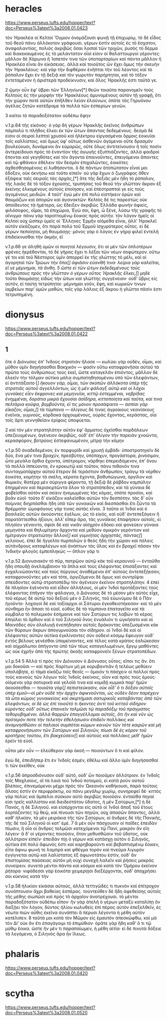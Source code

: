 # heracles
https://www.perseus.tufts.edu/hopper/text?doc=Perseus%3atext%3a2008.01.0423

τὸν Ἡρακλέα οἱ Κελτοὶ Ὄγμιον ὀνομάζουσι φωνῇ τῇ ἐπιχωρίῳ, τὸ δὲ εἶδος τοῦ θεοῦ πάνυ ἀλλόκοτον γράφουσι. γέρων ἐστὶν αὐτοῖς ἐς τὸ ἔσχατον, ἀναφαλαντίας, πολιὸς ἀκριβῶς ὅσαι λοιπαὶ τῶν τριχῶν, ῥυσὸς τὸ δέρμα καὶ διακεκαυμένος ἐς τὸ μελάντατον οἷοί εἰσιν οἱ θαλαττουργοὶ γέροντες· μᾶλλον δὲ Χάρωνα ἢ Ἰαπετόν τινα τῶν ὑποταρταρίων καὶ πάντα μᾶλλον ἢ Ἡρακλέα εἶναι ἂν εἰκάσειας. ἀλλὰ καὶ τοιοῦτος ὢν ἔχει ὅμως τὴν σκευὴν τὴν Ἡρακλέους· καὶ γὰρ τὴν διφθέραν ἐνῆπται τὴν τοῦ λέοντος καὶ τὸ ῥόπαλον ἔχει ἐν τῇ δεξιᾷ καὶ τὸν γωρυτὸν παρήρτηται, καὶ τὸ τόξον ἐντεταμένον ἡ ἀριστερὰ προδείκνυσιν, καὶ ὅλος Ἡρακλῆς ἐστι ταῦτά γε.

2
ᾤμην οὖν ἐφʼ ὕβρει τῶν Ἑλληνίων[*] θεῶν τοιαῦτα παρανομεῖν τοὺς Κελτοὺς ἐς τὴν μορφὴν τὴν Ἡρακλέους ἀμυνομένους αὐτὸν τῇ γραφῇ, ὅτι τὴν χώραν ποτὲ αὐτῶν ἐπῆλθεν λείαν ἐλαύνων, ὁπότε τὰς Γηρυόνου ἀγέλας ζητῶν κατέδραμε τὰ πολλὰ τῶν ἑσπερίων γενῶν.

3
καίτοι τὸ παραδοξότατον οὐδέπω ἔφην

v.1.p.64
τῆς εἰκόνος· ὁ γὰρ δὴ γέρων Ἡρακλῆς ἐκεῖνος ἀνθρώπων πάμπολύ τι πλῆθος ἕλκει ἐκ τῶν ὤτων ἅπαντας δεδεμένους. δεσμὰ δέ εἰσιν οἱ σειραὶ λεπταὶ χρυσοῦ καὶ ἠλέκτρου εἰργασμέναι ὅρμοις ἐοικυῖαι τοῖς καλλίστοις. καὶ ὅμως ὑφʼ οὕτως ἀσθενῶν ἀγόμενοι οὔτε δρασμὸν βουλεύουσι, δυνάμενοι ἂν εὐμαρῶς, οὔτε ὅλως ἀντιτείνουσιν ἢ τοῖς ποσὶν ἀντερείδουσι πρὸς τὸ ἐναντίον τῆς ἀγωγῆς ἐξυπτιάζοντες, ἀλλὰ φαιδροὶ ἕπονται καὶ γεγηθότες καὶ τὸν ἄγοντα ἐπαινοῦντες, ἐπειγόμενοι ἅπαντες καὶ τῷ φθάνειν ἐθέλειν τὸν δεσμὸν ἐπιχαλῶντες, ἐοικότες ἀχθεσθησομένοις εἰ λυθήσονται. ὃ δὲ πάντων ἀτοπώτατον εἶναί μοι ἔδοξεν, οὐκ ὀκνήσω καὶ τοῦτο εἰπεῖν· οὐ γὰρ ἔχων ὁ ζωγράφος ὅθεν ἐξάψειε ταῖς σειραῖς τὰς ἀρχάς,[*] ἅτε τῆς δεξιᾶς μὲν ἤδη τὸ ῥόπαλον, τῆς λαιᾶς δὲ τὸ τόξον ἐχούσης, τρυπήσας τοῦ θεοῦ τὴν γλῶτταν ἄκραν ἐξ ἐκείνης ἑλκομένους αὐτοὺς ἐποίησεν, καὶ ἐπέστραπταί γε εἰς τοὺς ἀγομένους μειδιῶν.
4
ταῦτʼ ἐγὼ μὲν ἐπὶ πολὺ εἱστήκειν ὁρῶν καὶ θαυμάζων καὶ ἀπορῶν καὶ ἀγανακτῶν· Κελτὸς δέ τις παρεστὼς οὐκ ἀπαίδευτος τὰ ἡμέτερα, ὡς ἔδειξεν ἀκριβῶς Ἑλλάδα φωνὴν ἀφιείς, φιλόσοφος, οἶμαι, τὰ ἐπιχώρια, Ἐγώ σοι, ἔφη, ὦ ξένε, λύσω τῆς γραφῆς τὸ αἴνιγμα· πάνυ γὰρ ταραττομένῳ ἔοικας πρὸς αὐτήν. τὸν λόγον ἡμεῖς οἱ Κελτοὶ οὐχ ὥσπερ ὑμεῖς οἱ Ἕλληνες Ἑρμῆν οἰόμεθα εἶναι, ἀλλʼ Ἡρακλεῖ αὐτὸν εἰκάζομεν, ὅτι παρὰ πολὺ τοῦ Ἑρμοῦ ἰσχυρότερος οὗτος. εἰ δὲ γέρων πεποίηται, μὴ θαυμάσῃς· μόνος γὰρ ὁ λόγος ἐν γήρᾳ φιλεῖ ἐντελῆ ἐπιδείκνυσθαι τὴν ἀκμήν, εἴ

v.1.p.66
γε ἀληθῆ ὑμῶν οἱ ποιηταὶ λέγουσιν, ὅτι αἱ μὲν τῶν ὁπλοτέρων φρένες ἠερέθονται, τὸ δὲ γῆρας ἔχει τι λέξαι τῶν νέων σοφώτερον. οὕτω γέ τοι καὶ τοῦ Νέστορος ὑμῖν ἀπορρεῖ ἐκ τῆς γλώττης τὸ μέλι, καὶ οἱ ἀγορηταὶ τῶν Τρώων τὴν ὄπα[*] ἀφιᾶσιν εὐανθῆ τινα· λείρια γὰρ καλεῖται, εἴ γε μέμνημαι, τὰ ἄνθη.
5
ὥστε εἰ τῶν ὤτων ἐκδεδεμένους τοὺς ἀνθρώπους πρὸς τὴν γλῶτταν ὁ γέρων οὗτος Ἡρακλῆς ἕλκει,[*] μηδὲ τοῦτο θαυμάσῃς εἰδὼς τὴν ὤτων καὶ γλώττης συγγένειαν· οὐδʼ ὕβρις εἰς αὐτόν, εἰ ταύτῃ τετρύπηται· μέμνημαι γοῦν, ἔφη, καὶ κωμικῶν τινων ἰαμβείων παρʼ ὑμῶν μαθών, τοῖς γὰρ λάλοις ἐξ ἄκρου ἡ γλῶττα πᾶσίν ἐστι τετρυπημένη.


# dionysus
https://www.perseus.tufts.edu/hopper/text?doc=Perseus%3atext%3a2008.01.0422

## 1
ὅτε ὁ Διόνυσος ἐπʼ Ἰνδοὺς στρατιὰν ἤλασε — κωλύει γὰρ οὐδέν, οἶμαι, καὶ μῦθον ὑμῖν διηγήσασθαι Βακχικόν — φασὶν οὕτω καταφρονῆσαι αὐτοῦ τὰ πρῶτα τοὺς ἀνθρώπους τοὺς ἐκεῖ, ὥστε καταγελᾶν ἐπιόντος, μᾶλλον δὲ ἐλεεῖν τὴν τόλμαν αὐτίκα μάλα συμπατηθησομένου ὑπὸ τῶν ἐλεφάντων, εἰ ἀντιτάξαιτο·[*] ἤκουον γάρ, οἶμαι, τῶν σκοπῶν ἀλλόκοτα ὑπὲρ τῆς στρατιᾶς αὐτοῦ ἀγγελλόντων, ὡς ἡ μὲν φάλαγξ αὐτῷ καὶ οἱ λόχοι γυναῖκες εἶεν ἔκφρονες καὶ μεμηνυῖαι, κιττῷ ἐστεμμέναι, νεβρίδας ἐνημμέναι, δοράτια μικρὰ ἔχουσαι ἀσίδηρα, κιττοποίητα καὶ ταῦτα, καί τινα πελτάρια κοῦφα, βομβοῦντα, εἴ τις μόνον προσάψαιτο — ἀσπίσι γὰρ εἴκαζον, οἶμαι,[*] τὰ τύμπανα — ὀλίγους δέ τινας ἀγροίκους νεανίσκους ἐνεῖναι, γυμνούς, κόρδακα ὀρχουμένους, οὐρὰς ἔχοντας, κεράστας, οἷα τοῖς ἄρτι γεννηθεῖσιν ἐρίφοις ὑποφύεται.

2
καὶ τὸν μὲν στρατηλάτην αὐτὸν ἐφʼ ἅρματος ὀχεῖσθαι παρδάλεων ὑπεζευγμένων, ἀγένειον ἀκριβῶς, οὐδʼ ἐπʼ ὀλίγον τὴν παρειὰν χνοῶντα, κερασφόρον, βοτρύοις ἐστεφανωμένον, μίτρᾳ τὴν κόμην

v.1.p.50
ἀναδεδεμένον, ἐν πορφυρίδι καὶ χρυσῇ ἐμβάδι· ὑποστρατηγεῖν δὲ δύο, ἕνα μέν τινα βραχύν, πρεσβύτην, ὑπόπαχυν, προγάστορα, ῥινόσιμον, ὦτα μεγάλα ὄρθια ἔχοντα, ὑπότρομον, νάρθηκι ἐπερειδόμενον, ἐπʼ ὄνου τὰ πολλὰ ἱππεύοντα, ἐν κροκωτῷ καὶ τοῦτον, πάνυ πιθανόν τινα συνταγματάρχην αὐτοῦ ἕτερον δὲ τεράστιον ἄνθρωπον, τράγῳ τὰ νέρθεν ἐοικότα, κομήτην τὰ σκέλη, κέρατα ἔχοντα, βαθυπώγωνα, ὀργίλον καὶ θυμικόν, θατέρᾳ μὲν σύριγγα φέροντα, τῇ δεξιᾷ δὲ ῥάβδον καμπύλην ἐπηρμένον καὶ περισκιρτῶντα ὅλον τὸ στρατόπεδον, καὶ τὰ γύναια δὲ φοβεῖσθαι αὐτὸν καὶ σείειν ἠνεμωμένας τὰς κόμας, ὁπότε προσίοι, καὶ βοᾶν εὐοῖ· τοῦτο δʼ εἰκάζειν καλεῖσθαι αὐτῶν τὸν δεσπότην. τὰς δʼ οὖν ποίμνας διηρπάσθαι ἤδη ὑπὸ τῶν γυναικῶν καὶ διεσπάσθαι ἔτι ζῶντα τὰ θρέμματα· ὠμοφάγους γάρ τινας αὐτὰς εἶναι.
3
ταῦτα οἱ Ἰνδοὶ καὶ ὁ βασιλεῦς αὐτῶν ἀκούοντες ἐγέλων, ὡς τὸ εἰκός, καὶ οὐδʼ ἀντεπεξάγειν ἢ παρατάττεσθαι ἠξίουν, ἀλλʼ εἴπερ ἄρα, τὰς γυναῖκας ἐπαφήσειν αὐτοῖς, εἰ πλησίον γένοιντο, σφίσι δὲ καὶ νικᾶν αἰσχρὸν ἐδόκει καὶ φονεύειν γύναια μεμηνότα καὶ θηλυμίτρην ἄρχοντα καὶ μεθύον σμικρὸν γερόντιον καὶ ἡμίτραγον στρατιώτην ἄλλον[*] καὶ γυμνήτας ὀρχηστάς, πάντας[*] γελοίους. ἐπεὶ δὲ ἤγγελτο πυρπολῶν ὁ θεὸς ἤδη τὴν χώραν καὶ πόλεις αὐτάνδρους καταφλέγων καὶ ἀνάπτων τὰς ὕλας καὶ ἐν βραχεῖ πᾶσαν τὴν Ἰνδικὴν φλογὸς ἐμπεπληκώς — ὅπλον γάρ τι

v.1.p.52
Διονυσιακὸν τὸ πῦρ, πατρῷον αὐτῷ κἀκ τοῦ κεραυνοῦ — ἐνταῦθα ἤδη σπουδῇ ἀνελάμβανον τὰ ὅπλα καὶ τοὺς ἐλέφαντας ἐπισάξαντες καὶ ἐγχαλινώσαντες καὶ τοὺς πύργους ἀναθέμενοι ἐπʼ αὐτοὺς ἀντεπεξῄεσαν, καταφρονοῦντες μὲν καὶ τότε, ὀργιζόμενοι δὲ ὅμως καὶ συντρῖψαι σπεύδοντες αὐτῷ στρατοπέδῳ τὸν ἀγένειον ἐκεῖνον στρατηλάτην.
4
ἐπεὶ δὲ πλησίον ἐγένοντο καὶ εἶδον ἀλλήλους, οἱ μὲν Ἰνδοὶ προτάξαντες τοὺς ἐλέφαντας ἐπῆγον τὴν φάλαγγα, ὁ Διόνυσος δὲ τὸ μέσον μὲν αὐτὸς εἶχε, τοῦ κέρως δὲ αὐτῷ τοῦ δεξιοῦ μὲν ὁ Σιληνός, τοῦ εὐωνύμου δὲ ὁ Πὰν ἡγοῦντο· λοχαγοὶ δὲ καὶ ταξίαρχοι οἱ Σάτυροι ἐγκαθειστήκεσαν· καὶ τὸ μὲν σύνθημα ἦν ἅπασι τὸ εὐοῖ. εὐθὺς δὲ τὰ τύμπανα ἐπαταγεῖτο καὶ τὰ κύμβαλα τὸ πολεμικὸν ἐσήμαινε καὶ τῶν Σατύρων τις λαβὼν τὸ κέρας ἐπηύλει τὸ ὄρθιον καὶ ὁ τοῦ Σιληνοῦ ὄνος ἐνυάλιόν τι ὠγκήσατο καὶ αἱ Μαινάδες σὺν ὀλολυγῇ ἐνεπήδησαν αὐτοῖς δράκοντας ὑπεζωσμέναι κἀκ τῶν θύρσων ἄκρων ἀπογυμνοῦσαι τὸν σίδηρον. οἱ Ἰνδοὶ δὲ καὶ οἱ ἐλέφαντες αὐτῶν αὐτίκα ἐγκλίναντες σὺν οὐδενὶ κόσμῳ ἔφευγον οὐδʼ ἐντὸς βέλους γενέσθαι ὑπομείναντες, καὶ τέλος κατὰ κράτος ἑαλώκεσαν καὶ αἰχμάλωτοι ἀπήγοντο ὑπὸ τῶν τέως καταγελωμένων, ἔργῳ μαθόντες ὡς οὐκ ἐχρῆν ἀπὸ τῆς πρώτης ἀκοῆς καταφρονεῖν ξένων στρατοπέδων.

v.1.p.54
5
Ἀλλὰ τί πρὸς τὸν Διόνυσον ὁ Διόνυσος οὗτος; εἴποι τις ἄν. ὅτι μοι δοκοῦσι — καὶ πρὸς Χαρίτων μή με κορυβαντιᾶν ἢ τελέως μεθύειν ὑπολάβητε, εἰ τἀμὰ εἰκάζω τοῖς θεοῖς — ὅμοιόν τι πάσχειν οἱ πολλοὶ πρὸς τοὺς καινοὺς τῶν λόγων τοῖς Ἰνδοῖς ἐκείνοις, οἷον καὶ πρὸς τοὺς ἐμούς· οἰόμενοι γὰρ σατυρικὰ καὶ γελοῖά τινα καὶ κομιδῇ κωμικὰ παρʼ ἡμῶν ἀκούσεσθαι — τοιαῦτα γὰρ[*] πεπιστεύκασιν, οὐκ οἶδʼ ὅ τι δόξαν αὐτοῖς ὑπὲρ ἐμοῦ—οἱ μὲν οὐδὲ τὴν ἀρχὴν ἀφικνοῦνται, ὡς οὐδὲν δέον παρέχειν τὰ ὦτα κώμοις γυναικείοις καὶ σκιρτήμασι σατυρικοῖς καταβάντας ἀπὸ τῶν ἐλεφάντων, οἱ δὲ ὡς ἐπὶ τοιοῦτό τι ἥκοντες ἀντὶ τοῦ κιττοῦ σίδηρον εὑρόντες οὐδʼ οὕτως ἐπαινεῖν τολμῶσι τῷ παραδόξῳ τοῦ πράγματος τεθορυβημένοι. ἀλλὰ θαρρῶν ἐπαγγέλλομαι αὐτοῖς, ὅτι ἢν καὶ νῦν ὡς πρότερόν ποτε τὴν τελετὴν ἐθελήσωσιν ἐπιδεῖν πολλάκις καὶ ἀναμνησθῶσιν οἱ παλαιοὶ συμπόται κώμων κοινῶν τῶν τότε καιρῶν καὶ μὴ καταφρονήσωσιν τῶν Σατύρων καὶ Σιληνῶν, πίωσι δὲ ἐς κόρον τοῦ κρατῆρος τούτου, ἔτι βακχεύσειν[*] καὶ αὐτοὺς καὶ πολλάκις μεθʼ ἡμῶν ἐρεῖν τὸ εὐοῖ.

οὗτοι μὲν οὖν — ἐλεύθερον γὰρ ἀκοή — ποιούντων ὅ τι καὶ φίλον.

ἐγὼ δέ, ἐπειδήπερ ἔτι ἐν Ἰνδοῖς ἐσμέν, ἐθέλω καὶ ἄλλο ὑμῖν διηγήσασθαί τι τῶν ἐκεῖθεν, οὐκ

v.1.p.56
ἀπροσδιόνυσον οὐδʼ αὐτό, οὐδʼ ὧν ποιοῦμεν ἀλλότριον. ἐν Ἰνδοῖς τοῖς Μαχλαίοις, οἳ τὰ λαιὰ τοῦ Ἰνδοῦ ποταμοῦ, εἰ κατὰ ῥοῦν αὐτοῦ βλέποις, ἐπινεμόμενοι μέχρι πρὸς τὸν Ὠκεανὸν καθήκουσι, παρὰ τούτοις ἄλσος ἐστὶν ἐν περιφράκτῳ, οὐ πάνυ μεγάλῳ χωρίῳ, συνηρεφεῖ δέ· κιττὸς γὰρ πολὺς καὶ ἄμπελοι σύσκιον αὐτὸ ἀκριβῶς ποιοῦσιν. ἐνταῦθα πηγαί εἰσι τρεῖς καλλίστου καὶ διειδεστάτου ὕδατος, ἡ μὲν Σατύρων,[*] ἡ δὲ Πανός, ἡ δὲ Σιληνοῦ. καὶ εἰσέρχονται εἰς αὐτὸ οἱ Ἰνδοὶ ἅπαξ τοῦ ἔτους ἑορτάζοντες τῷ θεῷ, καὶ πίνουσι τῶν πηγῶν, οὐχ ἁπασῶν ἅπαντες, ἀλλὰ καθʼ ἡλικίαν, τὰ μὲν μειράκια τῆς τῶν Σατύρων, οἱ ἄνδρες δὲ τῆς Πανικῆς, τῆς δὲ τοῦ Σιληνοῦ οἱ κατʼ ἐμέ.
7
ἃ μὲν οὖν πάσχουσιν οἱ παῖδες ἐπειδὰν πίωσιν, ἢ οἷα οἱ ἄνδρες τολμῶσι κατεχόμενοι τῷ Πανί, μακρὸν ἂν εἴη λέγειν· ἃ δʼ οἱ γέροντες ποιοῦσιν, ὅταν μεθυσθῶσιν τοῦ ὕδατος, οὐκ ἀλλότριον εἰπεῖν· ἐπειδὰν πίῃ ὁ γέρων καὶ κατάσχῃ αὐτὸν ὁ Σιληνός, αὐτίκα ἐπὶ πολὺ ἄφωνός ἐστι καὶ καρηβαροῦντι καὶ βεβαπτισμένῳ ἔοικεν, εἶτα ἄφνω φωνή τε λαμπρὰ καὶ φθέγμα τορὸν καὶ πνεῦμα λιγυρὸν ἐγγίγνεται αὐτῷ καὶ λαλίστατος ἐξ ἀφωνοτάτου ἐστίν, οὐδʼ ἂν ἐπιστομίσας παύσειας αὐτὸν μὴ οὐχὶ συνεχῆ λαλεῖν καὶ ῥήσεις μακρὰς συνείρειν. συνετὰ μέντοι πάντα καὶ κόσμια καὶ κατὰ τὸν Ὁμήρου ἐκεῖνον ῥήτορα· νιφάδεσσι γὰρ ἐοικότα χειμερίῃσι διεξέρχονται, οὐδʼ ἀποχρήσει σοι κύκνοις κατὰ τὴν

v.1.p.58
ἡλικίαν εἰκάσαι αὐτούς, ἀλλὰ τεττιγῶδές τι πυκνὸν καὶ ἐπίτροχον συνάπτουσιν ἄχρι βαθείας ἑσπέρας. τοὐντεῦθεν δὲ ἤδη ἀφεθείσης αὐτοῖς τῆς μέθης σιωπῶσι καὶ πρὸς τὸ ἀρχαῖον ἀνατρέχουσι. τὸ μέντοι παραδοξότατον οὐδέπω εἶπον· ἢν γὰρ ἀτελῆ ὁ γέρων μεταξὺ καταλίπῃ ὃν διεξῄει τὸν λόγον, δύντος ἡλίου κωλυθεὶς ἐπὶ πέρας αὐτὸν ἐπεξελθεῖν, ἐς νέωτα πιὼν αὖθις ἐκεῖνα συνάπτει ἃ πέρυσι λέγοντα ἡ μέθη αὐτὸν κατέλιπεν.
8
ταῦτά μοι κατὰ τὸν Μῶμον εἰς ἐμαυτὸν ἀπεσκώφθω, καὶ μὰ τὸν Δίʼ οὐκ ἂν ἔτι ἐπαγάγοιμι τὸ ἐπιμύθιον· ὁρᾶτε γὰρ ἤδη καθʼ ὅ τι τῷ μύθῳ ἔοικα. ὥστε ἢν μέν τι παραπαίωμεν, ἡ μέθη αἰτία· εἰ δὲ πινυτὰ δόξειε τὰ λεγόμενα, ὁ Σιληνὸς ἄρα ἦν ἵλεως.


# phalaris
https://www.perseus.tufts.edu/hopper/text?doc=Perseus%3atext%3a2008.01.0420

# scytha
https://www.perseus.tufts.edu/hopper/text?doc=Perseus%3atext%3a2008.01.0520
